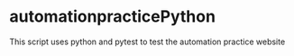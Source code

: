 # automationpracticePython
This script uses python and pytest to test the automation practice website 
